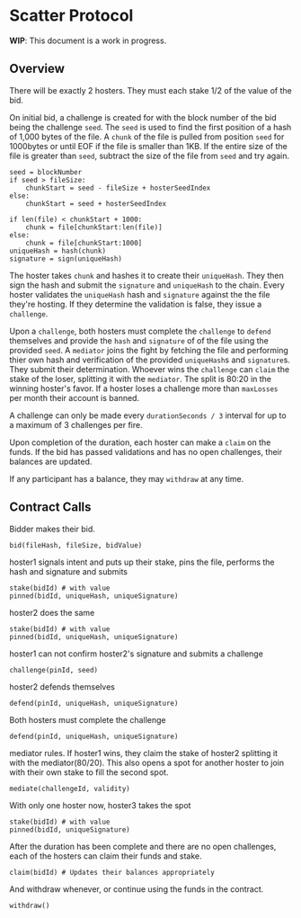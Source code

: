 # Scatter Protocol

**WIP**: This document is a work in progress.

## Overview

There will be exactly 2 hosters.  They must each stake 1/2 of the value of the bid.

On initial bid, a challenge is created for with the block number of the bid being the challenge `seed`. The `seed` is used to find the first position of a hash of 1,000 bytes of the file. A `chunk` of the file is pulled from position `seed` for 1000bytes or until EOF if the file is smaller than 1KB.  If the entire size of the file is greater than `seed`, subtract the size of the file from `seed` and try again.

    seed = blockNumber
    if seed > fileSize:
        chunkStart = seed - fileSize + hosterSeedIndex
    else:
        chunkStart = seed + hosterSeedIndex
        
    if len(file) < chunkStart + 1000:
        chunk = file[chunkStart:len(file)]
    else:
        chunk = file[chunkStart:1000]
    uniqueHash = hash(chunk)
    signature = sign(uniqueHash)

The hoster takes `chunk` and hashes it to create their `uniqueHash`. They then sign the hash and submit the `signature` and `uniqueHash` to the chain. Every hoster validates the `uniqueHash` hash and `signature` against the the file they're hosting. If they determine the validation is false, they issue a `challenge`.

Upon a `challenge`, both hosters must complete the `challenge` to `defend` themselves and provide the `hash` and `signature` of of the file using the provided `seed`. A `mediator` joins the fight by fetching the file and performing thier own hash and verification of the provided `uniqueHash`s and `signature`s. They submit their determination.  Whoever wins the `challenge` can `claim` the stake of the loser, splitting it with the `mediator`.  The split is 80:20 in the winning hoster's favor. If a hoster loses a challenge more than `maxLosses` per month their account is banned.

A challenge can only be made every `durationSeconds / 3` interval for up to a maximum of 3 challenges per fire.

Upon completion of the duration, each hoster can make a `claim` on the funds.  If the bid has passed validations and has no open challenges, their balances are updated.

If any participant has a balance, they may `withdraw` at any time.


## Contract Calls

Bidder makes their bid.

    bid(fileHash, fileSize, bidValue)

hoster1 signals intent and puts up their stake, pins the file, performs the hash and signature and submits

    stake(bidId) # with value
    pinned(bidId, uniqueHash, uniqueSignature)

hoster2 does the same

    stake(bidId) # with value
    pinned(bidId, uniqueHash, uniqueSignature)

hoster1 can not confirm hoster2's signature and submits a challenge

    challenge(pinId, seed)

hoster2 defends themselves

    defend(pinId, uniqueHash, uniqueSignature)

Both hosters must complete the challenge

    defend(pinId, uniqueHash, uniqueSignature)

mediator rules. If hoster1 wins, they claim the stake of hoster2 splitting it with the mediator(80/20). This also opens a spot for another hoster to join with their own stake to fill the second spot.

    mediate(challengeId, validity)

With only one hoster now, hoster3 takes the spot

    stake(bidId) # with value
    pinned(bidId, uniqueSignature)

After the duration has been complete and there are no open challenges, each of the hosters can claim their funds and stake.

    claim(bidId) # Updates their balances appropriately

And withdraw whenever, or continue using the funds in the contract.

    withdraw()
